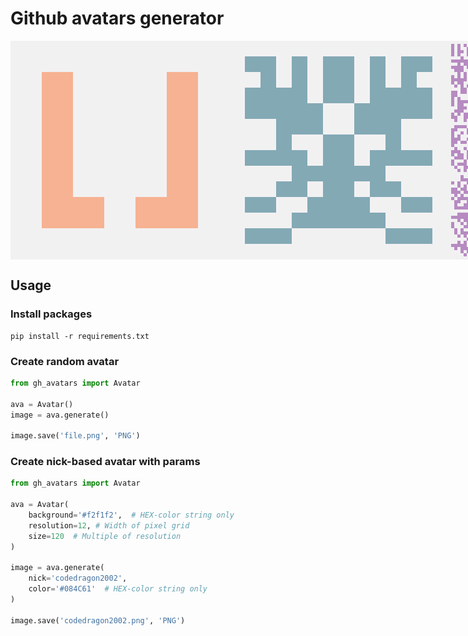 # Github avatars generator

<p align="center" style="display: flex; align-items: flex-start;">
  <img src="./examples/7-350.png">
  <img src="./examples/14-350.png">
  <img src="./examples/70-350.png">
</p>

## Usage

### Install packages
```
pip install -r requirements.txt
```

### Create random avatar

```python
from gh_avatars import Avatar

ava = Avatar()
image = ava.generate()

image.save('file.png', 'PNG')
```

### Create nick-based avatar with params

```python
from gh_avatars import Avatar

ava = Avatar(
    background='#f2f1f2',  # HEX-color string only
    resolution=12, # Width of pixel grid
    size=120  # Multiple of resolution
)

image = ava.generate(
    nick='codedragon2002',
    color='#084C61'  # HEX-color string only
)

image.save('codedragon2002.png', 'PNG')
```